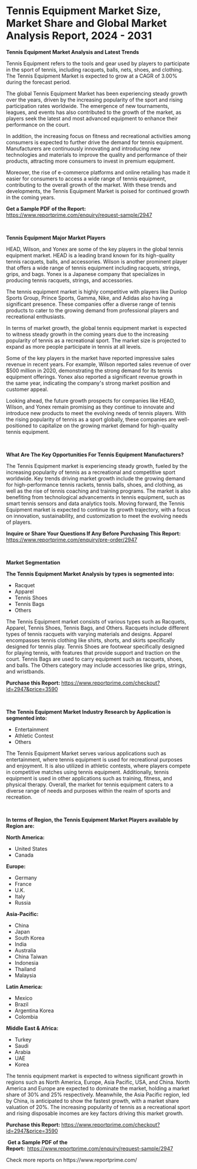 <p><h1>Tennis Equipment Market Size, Market Share and Global Market Analysis Report, 2024 - 2031</h1></p><p><strong>Tennis Equipment Market Analysis and Latest Trends</strong></p>
<p><p>Tennis Equipment refers to the tools and gear used by players to participate in the sport of tennis, including racquets, balls, nets, shoes, and clothing. The Tennis Equipment Market is expected to grow at a CAGR of 3.00% during the forecast period. </p><p>The global Tennis Equipment Market has been experiencing steady growth over the years, driven by the increasing popularity of the sport and rising participation rates worldwide. The emergence of new tournaments, leagues, and events has also contributed to the growth of the market, as players seek the latest and most advanced equipment to enhance their performance on the court. </p><p>In addition, the increasing focus on fitness and recreational activities among consumers is expected to further drive the demand for tennis equipment. Manufacturers are continuously innovating and introducing new technologies and materials to improve the quality and performance of their products, attracting more consumers to invest in premium equipment. </p><p>Moreover, the rise of e-commerce platforms and online retailing has made it easier for consumers to access a wide range of tennis equipment, contributing to the overall growth of the market. With these trends and developments, the Tennis Equipment Market is poised for continued growth in the coming years.</p></p>
<p><strong>Get a Sample PDF of the Report:&nbsp;</strong> <a href="https://www.reportprime.com/enquiry/request-sample/2947">https://www.reportprime.com/enquiry/request-sample/2947</a></p>
<p>&nbsp;</p>
<p><strong>Tennis Equipment Major Market Players</strong></p>
<p><p>HEAD, Wilson, and Yonex are some of the key players in the global tennis equipment market. HEAD is a leading brand known for its high-quality tennis racquets, balls, and accessories. Wilson is another prominent player that offers a wide range of tennis equipment including racquets, strings, grips, and bags. Yonex is a Japanese company that specializes in producing tennis racquets, strings, and accessories.</p><p>The tennis equipment market is highly competitive with players like Dunlop Sports Group, Prince Sports, Gamma, Nike, and Adidas also having a significant presence. These companies offer a diverse range of tennis products to cater to the growing demand from professional players and recreational enthusiasts.</p><p>In terms of market growth, the global tennis equipment market is expected to witness steady growth in the coming years due to the increasing popularity of tennis as a recreational sport. The market size is projected to expand as more people participate in tennis at all levels.</p><p>Some of the key players in the market have reported impressive sales revenue in recent years. For example, Wilson reported sales revenue of over $500 million in 2020, demonstrating the strong demand for its tennis equipment offerings. Yonex also reported a significant revenue growth in the same year, indicating the company's strong market position and customer appeal.</p><p>Looking ahead, the future growth prospects for companies like HEAD, Wilson, and Yonex remain promising as they continue to innovate and introduce new products to meet the evolving needs of tennis players. With the rising popularity of tennis as a sport globally, these companies are well-positioned to capitalize on the growing market demand for high-quality tennis equipment.</p></p>
<p>&nbsp;</p>
<p><strong>What Are The Key Opportunities For Tennis Equipment Manufacturers?</strong></p>
<p><p>The Tennis Equipment market is experiencing steady growth, fueled by the increasing popularity of tennis as a recreational and competitive sport worldwide. Key trends driving market growth include the growing demand for high-performance tennis rackets, tennis balls, shoes, and clothing, as well as the rise of tennis coaching and training programs. The market is also benefiting from technological advancements in tennis equipment, such as smart tennis sensors and data analytics tools. Moving forward, the Tennis Equipment market is expected to continue its growth trajectory, with a focus on innovation, sustainability, and customization to meet the evolving needs of players.</p></p>
<p><strong>Inquire or Share Your Questions If Any Before Purchasing This Report:</strong> <a href="https://www.reportprime.com/enquiry/pre-order/2947">https://www.reportprime.com/enquiry/pre-order/2947</a></p>
<p>&nbsp;</p>
<p><strong>Market Segmentation</strong></p>
<p><strong>The Tennis Equipment Market Analysis by types is segmented into:</strong></p>
<p><ul><li>Racquet</li><li>Apparel</li><li>Tennis Shoes</li><li>Tennis Bags</li><li>Others</li></ul></p>
<p><p>The Tennis Equipment market consists of various types such as Racquets, Apparel, Tennis Shoes, Tennis Bags, and Others. Racquets include different types of tennis racquets with varying materials and designs. Apparel encompasses tennis clothing like shirts, shorts, and skirts specifically designed for tennis play. Tennis Shoes are footwear specifically designed for playing tennis, with features that provide support and traction on the court. Tennis Bags are used to carry equipment such as racquets, shoes, and balls. The Others category may include accessories like grips, strings, and wristbands.</p></p>
<p><strong>Purchase this Report:&nbsp;</strong><a href="https://www.reportprime.com/checkout?id=2947&price=3590">https://www.reportprime.com/checkout?id=2947&price=3590</a></p>
<p>&nbsp;</p>
<p><strong>The Tennis Equipment Market Industry Research by Application is segmented into:</strong></p>
<p><ul><li>Entertainment</li><li>Athletic Contest</li><li>Others</li></ul></p>
<p><p>The Tennis Equipment Market serves various applications such as entertainment, where tennis equipment is used for recreational purposes and enjoyment. It is also utilized in athletic contests, where players compete in competitive matches using tennis equipment. Additionally, tennis equipment is used in other applications such as training, fitness, and physical therapy. Overall, the market for tennis equipment caters to a diverse range of needs and purposes within the realm of sports and recreation.</p></p>
<p>&nbsp;</p>
<p><strong>In terms of Region, the Tennis Equipment Market Players available by Region are:</strong></p>
<p>
    <p> <strong> North America: </strong>
        <ul>
            <li>United States</li>
            <li>Canada</li>
        </ul>
        </p> 
    <p> <strong> Europe: </strong>
        <ul>
            <li>Germany</li>
            <li>France</li>
            <li>U.K.</li>
            <li>Italy</li>
            <li>Russia</li>
        </ul>
        </p> 
    <p> <strong> Asia-Pacific: </strong>
        <ul>
            <li>China</li>
            <li>Japan</li>
            <li>South Korea</li>
            <li>India</li>
            <li>Australia</li>
            <li>China Taiwan</li>
            <li>Indonesia</li>
            <li>Thailand</li>
            <li>Malaysia</li>
        </ul>
        </p> 
    <p> <strong> Latin America: </strong>
        <ul>
            <li>Mexico</li>
            <li>Brazil</li>
            <li>Argentina Korea</li>
            <li>Colombia</li>
        </ul>
        </p> 
    <p> <strong> Middle East & Africa: </strong>
        <ul>
            <li>Turkey</li>
            <li>Saudi</li>
            <li>Arabia</li>
            <li>UAE</li>
            <li>Korea</li>
        </ul>
    </p>
    </p>
<p><p>The tennis equipment market is expected to witness significant growth in regions such as North America, Europe, Asia Pacific, USA, and China. North America and Europe are expected to dominate the market, holding a market share of 30% and 25% respectively. Meanwhile, the Asia Pacific region, led by China, is anticipated to show the fastest growth, with a market share valuation of 20%. The increasing popularity of tennis as a recreational sport and rising disposable incomes are key factors driving this market growth.</p></p>
<p><strong>Purchase this Report: </strong><a href="https://www.reportprime.com/checkout?id=2947&price=3590">https://www.reportprime.com/checkout?id=2947&price=3590</a></p>
<p>&nbsp;<strong>Get a Sample PDF of the Report:&nbsp;&nbsp;</strong><a href="https://www.reportprime.com/enquiry/request-sample/2947">https://www.reportprime.com/enquiry/request-sample/2947</a></p>
<p><strong></strong></p>
<p>Check more reports on https://www.reportprime.com/</p>